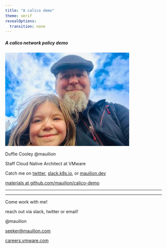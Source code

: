 ```yaml
---
title: "A calico demo"
theme: serif
revealOptions:
  transition: none
---
```


##### A calico network policy demo
![duffie.jpg](static/dcooley.jpg)

Duffie Cooley @mauilion

Staff Cloud Native Architect at VMware

Catch me on [twitter](https://twitter.com/mauilion), [slack.k8s.io](https://kubernetes.slack.com/team/U37TLLWAU), or [mauilion.dev](https://mauilion.dev)

[materials at github.com/mauilion/calico-demo](https://github.com/mauilion/calico-demo)

---


---

Come work with me!

reach out via slack, twitter or email!

@mauilion

seeker@mauilion.com

[careers.vmware.com](https://careeers.vmware.com)
